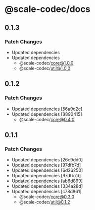 # @scale-codec/docs

## 0.1.3

### Patch Changes

-   Updated dependencies
-   Updated dependencies
    -   @scale-codec/core@1.0.0
    -   @scale-codec/util@1.0.0

## 0.1.2

### Patch Changes

-   Updated dependencies [56a9d2c]
-   Updated dependencies [8890415]
    -   @scale-codec/core@0.4.0

## 0.1.1

### Patch Changes

-   Updated dependencies [26c9dd0]
-   Updated dependencies [97dfb7d]
-   Updated dependencies [6d26250]
-   Updated dependencies [97dfb7d]
-   Updated dependencies [ab6d899]
-   Updated dependencies [334a28d]
-   Updated dependencies [c78d861]
    -   @scale-codec/core@0.3.0
    -   @scale-codec/util@0.1.2
